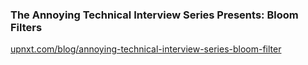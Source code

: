 ### The Annoying Technical Interview Series Presents: Bloom Filters

[upnxt.com/blog/annoying-technical-interview-series-bloom-filter](http://www.upnxt.com/blog/annoying-technical-interview-series-bloom-filter) 